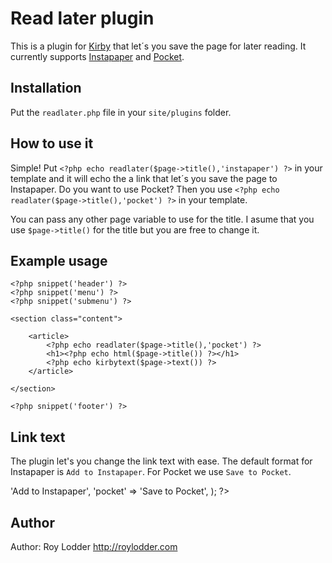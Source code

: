 # Read later plugin

This is a plugin for [Kirby](http://getkirby.com/) that let´s you save the page for later reading.
It currently supports [Instapaper](http://www.instapaper.com/) and [Pocket](http://getpocket.com/).
## Installation

Put the `readlater.php` file in your `site/plugins` folder.

## How to use it

Simple! Put `<?php echo readlater($page->title(),'instapaper') ?>` in your template and it will echo the a link that let´s you save the page to Instapaper. Do you want to use Pocket? Then you use `<?php echo readlater($page->title(),'pocket') ?>` in your template. 

You can pass any other page variable to use for the title. I asume that you use `$page->title()` for the title but you are free to change it. 

## Example usage

    <?php snippet('header') ?>
    <?php snippet('menu') ?>
    <?php snippet('submenu') ?>

    <section class="content">

        <article>
            <?php echo readlater($page->title(),'pocket') ?>
            <h1><?php echo html($page->title()) ?></h1>
            <?php echo kirbytext($page->text()) ?>
        </article>

    </section>

    <?php snippet('footer') ?>

## Link text

The plugin let's you change the link text with ease. The default format for Instapaper is `Add to Instapaper`. For Pocket we use `Save to Pocket`.

  <?php 
  
  $defaults = array(
    'instapaper'  => 'Add to Instapaper',
    'pocket'      => 'Save to Pocket',
  );

  ?>

## Author

Author: Roy Lodder <http://roylodder.com>
